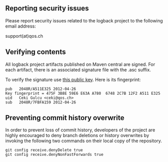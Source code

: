 
## Reporting security issues

Please report security issues related to the logback project to the
following email address:

   support(at)qos.ch


## Verifying contents

All logback project artifacts published on Maven central are signed. For each
artifact, there is an associated signature file with the .asc suffix.

To verify the signature use [this public key](https://www.slf4j.org/public-keys/ceki-public-key.pgp). Here is its fingerprint:
```
pub   2048R/A511E325 2012-04-26
Key fingerprint = 475F 3B8E 59E6 E63A A780  6748 2C7B 12F2 A511 E325
uid   Ceki Gulcu <ceki@qos.ch>
sub   2048R/7FBFA159 2012-04-26
```


## Preventing commit history overwrite

In order to prevent loss of commit history, developers of the project
are highly encouraged to deny branch deletions or history overwrites
by invoking the following two commands on their local copy of the
repository.


```
git config receive.denyDelete true
git config receive.denyNonFastForwards true
```